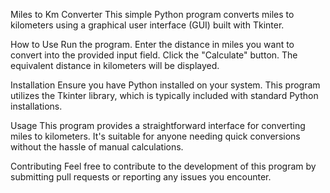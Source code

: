 Miles to Km Converter
This simple Python program converts miles to kilometers using a graphical user interface (GUI) built with Tkinter.

How to Use
Run the program.
Enter the distance in miles you want to convert into the provided input field.
Click the "Calculate" button.
The equivalent distance in kilometers will be displayed.

Installation
Ensure you have Python installed on your system. This program utilizes the Tkinter library, which is typically included with standard Python installations.

Usage
This program provides a straightforward interface for converting miles to kilometers. It's suitable for anyone needing quick conversions without the hassle of manual calculations.

Contributing
Feel free to contribute to the development of this program by submitting pull requests or reporting any issues you encounter.
